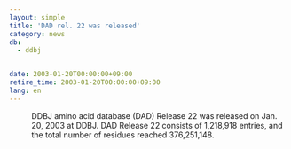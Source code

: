 ```yaml
---
layout: simple
title: 'DAD rel. 22 was released'
category: news
db:
  - ddbj


date: 2003-01-20T00:00:00+09:00
retire_time: 2003-01-20T00:00:00+09:00
lang: en
---
```


<dd>DDBJ amino acid database (DAD) Release 22 was released on Jan. 20, 2003 at DDBJ. DAD Release 22 consists of 1,218,918 entries, and the total number of residues reached 376,251,148.</dd>
